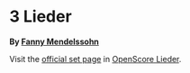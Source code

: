 
# 3 Lieder

__By [Fanny Mendelssohn](..)__

Visit the [official set page] in [OpenScore Lieder].

[official set page]: https://musescore.com/openscore-lieder-corpus/sets/5102031
[OpenScore Lieder]: https://musescore.com/openscore-lieder-corpus
